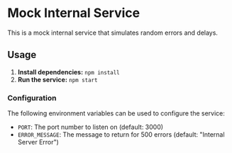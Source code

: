 # Mock Internal Service

This is a mock internal service that simulates random errors and delays.

## Usage

1.  **Install dependencies:** `npm install`
2.  **Run the service:** `npm start`

### Configuration

The following environment variables can be used to configure the service:

*   `PORT`: The port number to listen on (default: 3000)
*   `ERROR_MESSAGE`: The message to return for 500 errors (default: "Internal Server Error")
